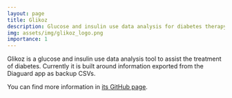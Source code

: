 ```yaml
---
layout: page
title: Glikoz
description: Glucose and insulin use data analysis for diabetes therapy
img: assets/img/glikoz_logo.png
importance: 1
---
```


Glikoz is a glucose and insulin use data analysis tool to assist
the treatment of diabetes. Currently it is built around information
exported from the Diaguard app as backup CSVs.

You can find more information in [its GitHub page](https://github.com/almeidaraul/glikoz/).

